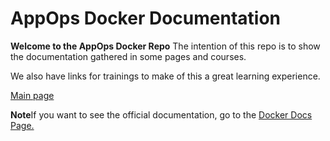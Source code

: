 # AppOps Docker Documentation

**Welcome to the AppOps Docker Repo**
The intention of this repo is to show the documentation gathered in some pages and courses.

We also have links for trainings to make of this a great learning experience.

[Main page](main.md)
 

**Note**If you want to see the official documentation, go to the [Docker Docs Page.](https://docs.docker.com)




